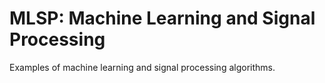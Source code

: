 # MLSP: Machine Learning and Signal Processing
Examples of machine learning and signal processing algorithms.
